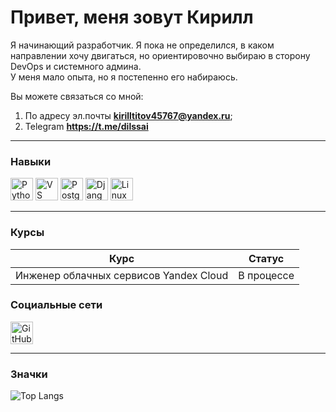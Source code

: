 # Привет, меня зовут Кирилл

Я начинающий разработчик. Я пока не определился, в каком направлении хочу двигаться, но ориентировочно выбираю в сторону DevOps и системного админа.  
У меня мало опыта, но я постепенно его набираюсь.  

Вы можете связаться со мной: 
1. По адресу эл.почты **kirilltitov45767@yandex.ru**;
2. Telegram **https://t.me/dilssai**

---

### Навыки

<img src="https://raw.githubusercontent.com/danielcranney/readme-generator/main/public/icons/skills/python-colored.svg" width="36" height="36" alt="Python" /> <img src="https://raw.githubusercontent.com/danielcranney/readme-generator/main/public/icons/skills/visualstudiocode.svg" width="36" height="36" alt="VS Code" />
<img src="https://raw.githubusercontent.com/danielcranney/readme-generator/main/public/icons/skills/postgresql-colored.svg" width="36" height="36" alt="PostgreSQL" />
<img src="https://raw.githubusercontent.com/danielcranney/readme-generator/main/public/icons/skills/django-colored-dark.svg" width="36" height="36" alt="Django" />
<img src="https://raw.githubusercontent.com/danielcranney/readme-generator/main/public/icons/skills/linux-colored.svg" width="36" height="36" alt="Linux" />

---

### Курсы

| Курс                                       | Статус       |
|--------------------------------------------|--------------|
| Инженер облачных сервисов Yandex Cloud     | В процессе   |

### Социальные сети

[<img src="https://raw.githubusercontent.com/danielcranney/readme-generator/main/public/icons/socials/github-dark.svg" width="36" height="36" alt="GitHub" />](https://github.com/ваш_профиль)

---

### Значки

![Top Langs](https://github-readme-stats.vercel.app/api/top-langs/?username=ваш_профиль&layout=compact)
